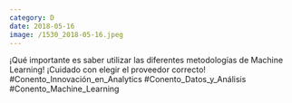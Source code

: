 ```yaml
--- 
category: D 
date: 2018-05-16 
image: /1530_2018-05-16.jpeg 
--- 
```


¡Qué importante es saber utilizar las diferentes metodologías de Machine Learning! ¡Cuidado con elegir el proveedor correcto! #Conento_Innovación_en_Analytics	#Conento_Datos_y_Análisis #Conento_Machine_Learning